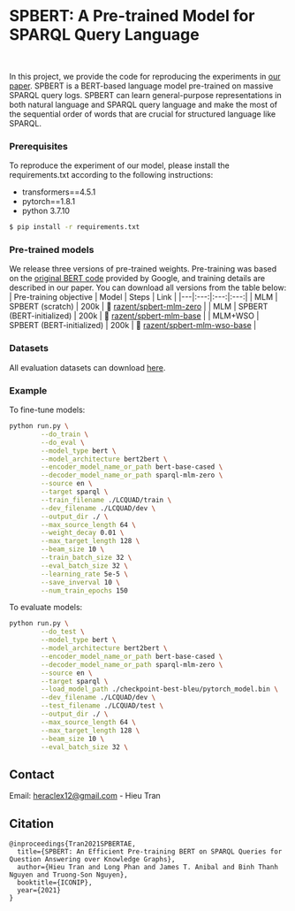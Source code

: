 
<!--
*** Thanks for checking out this README Template. If you have a suggestion that would
*** make this better, please fork the repo and create a pull request or simply open
*** an issue with the tag "enhancement".
*** Thanks again! Now go create something AMAZING! :D
-->





<!-- PROJECT SHIELDS -->
<!--
*** I'm using markdown "reference style" links for readability.
*** Reference links are enclosed in brackets [ ] instead of parentheses ( ).
*** See the bottom of this document for the declaration of the reference variables
*** for contributors-url, forks-url, etc. This is an optional, concise syntax you may use.
*** https://www.markdownguide.org/basic-syntax/#reference-style-links
-->
<!-- PROJECT LOGO -->
<br />
<h1>SPBERT: A Pre-trained Model for SPARQL Query Language </h1>
    <br />

<!-- ABOUT THE PROJECT -->
In this project, we provide the code for reproducing the experiments in [our paper](https://arxiv.org/abs/2106.09997). SPBERT is a BERT-based language model pre-trained on massive SPARQL query logs. SPBERT can learn general-purpose representations in both natural language and SPARQL query language and make the most of the sequential order of words that are crucial for structured language like SPARQL.

### Prerequisites

To reproduce the experiment of our model, please install the requirements.txt according to the following instructions:
* transformers==4.5.1
* pytorch==1.8.1
* python 3.7.10
```sh
$ pip install -r requirements.txt
```

### Pre-trained models
We release three versions of pre-trained weights. Pre-training was based on the [original BERT code](https://github.com/google-research/bert) provided by Google, and training details are described in our paper. You can download all versions from the table below:
| Pre-training objective | Model | Steps | Link |
|---|:---:|:---:|:---:|
| MLM  | SPBERT (scratch) | 200k | 🤗 [razent/spbert-mlm-zero](https://huggingface.co/razent/spbert-mlm-zero) |
| MLM  | SPBERT (BERT-initialized) | 200k | 🤗 [razent/spbert-mlm-base](https://huggingface.co/razent/spbert-mlm-base) |
| MLM+WSO  | SPBERT (BERT-initialized) | 200k | 🤗 [razent/spbert-mlm-wso-base](https://huggingface.co/razent/spbert-mlm-wso-base) |

### Datasets
All evaluation datasets can download [here](https://drive.google.com/drive/folders/1m_pJ0prUDpCWAFuxlvp_S48hGG_AASjb?usp=sharing).

### Example
To fine-tune models:
```bash
python run.py \
        --do_train \
        --do_eval \
        --model_type bert \
        --model_architecture bert2bert \
        --encoder_model_name_or_path bert-base-cased \
        --decoder_model_name_or_path sparql-mlm-zero \
        --source en \
        --target sparql \
        --train_filename ./LCQUAD/train \
        --dev_filename ./LCQUAD/dev \
        --output_dir ./ \
        --max_source_length 64 \
        --weight_decay 0.01 \
        --max_target_length 128 \
        --beam_size 10 \
        --train_batch_size 32 \
        --eval_batch_size 32 \
        --learning_rate 5e-5 \
        --save_inverval 10 \
        --num_train_epochs 150
```

To evaluate models:
```bash
python run.py \
        --do_test \
        --model_type bert \
        --model_architecture bert2bert \
        --encoder_model_name_or_path bert-base-cased \
        --decoder_model_name_or_path sparql-mlm-zero \
        --source en \
        --target sparql \
        --load_model_path ./checkpoint-best-bleu/pytorch_model.bin \
        --dev_filename ./LCQUAD/dev \
        --test_filename ./LCQUAD/test \
        --output_dir ./ \
        --max_source_length 64 \
        --max_target_length 128 \
        --beam_size 10 \
        --eval_batch_size 32 \
```

<!-- CONTACT -->
## Contact
Email: [heraclex12@gmail.com](mailto:heraclex12@gmail.com) - Hieu Tran


## Citation
```
@inproceedings{Tran2021SPBERTAE,
  title={SPBERT: An Efficient Pre-training BERT on SPARQL Queries for Question Answering over Knowledge Graphs},
  author={Hieu Tran and Long Phan and James T. Anibal and Binh Thanh Nguyen and Truong-Son Nguyen},
  booktitle={ICONIP},
  year={2021}
}
```

